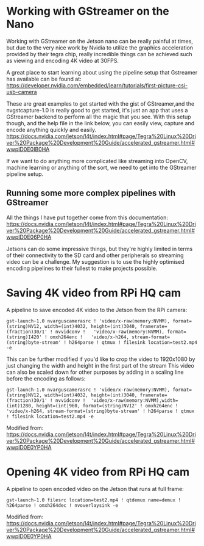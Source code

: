# Working with GStreamer on the Nano
Working with GStreamer on the Jetson nano can be really painful at times, but due to the very nice work by Nvidia to utilize the graphics acceleration provided by their tegra chip, really incredible things can be achieved such as viewing and encoding 4K video at 30FPS.

A great place to start learning about using the pipeline setup that Gstreamer has available can be found at:
https://developer.nvidia.com/embedded/learn/tutorials/first-picture-csi-usb-camera

These are great examples to get started with the gist of GStreamer,and the nvgstcapture-1.0 is really good to get started, it's just an app that uses a GStreamer backend to perform all the magic that you see. With this setup though, and the help file in the link below, you can easily view, capture and encode anything quickly and easily.
https://docs.nvidia.com/jetson/l4t/index.html#page/Tegra%20Linux%20Driver%20Package%20Development%20Guide/accelerated_gstreamer.html#wwpID0E0IB0HA

If we want to do anything more complicated like streaming into OpenCV, machine learning or anything of the sort, we need to get into the GStreamer pipeline setup.

## Running some more complex pipelines with GStreamer
All the things I have put together come from this documentation: 
https://docs.nvidia.com/jetson/l4t/index.html#page/Tegra%20Linux%20Driver%20Package%20Development%20Guide/accelerated_gstreamer.html#wwpID0E06P0HA

Jetsons can do some impressive things, but they're highly limited in terms of their connectivity to the SD card and other peripherals so streaming video can be a challenge. My suggestion is to use the highly optimised encoding pipelines to their fullest to make projects possible.

# Saving 4K video from RPi HQ cam
A pipeline to save encoded 4K video to the Jetson from the RPi camera:
```
gst-launch-1.0 nvarguscamerasrc ! 'video/x-raw(memory:NVMM), format=(string)NV12, width=(int)4032, height=(int)3040, framerate=(fraction)30/1' ! nvvidconv !   'video/x-raw(memory:NVMM), format=(string)I420' ! omxh264enc !   'video/x-h264, stream-format=(string)byte-stream' ! h264parse ! qtmux ! filesink location=test2.mp4 -e
```
This can be further modified if you'd like to crop the video to 1920x1080 by just changing the width and height in the first part of the stream
This video can also be scaled down for other purposes by adding in a scaling line before the encoding as follows:
```
gst-launch-1.0 nvarguscamerasrc ! 'video/x-raw(memory:NVMM), format=(string)NV12, width=(int)4032, height=(int)3040, framerate=(fraction)30/1' ! nvvidconv !  'video/x-raw(memory:NVMM),width=(int)1280, height=(int)960, format=(string)NV12' ! omxh264enc !   'video/x-h264, stream-format=(string)byte-stream' ! h264parse ! qtmux ! filesink location=test2.mp4 -e
```

Modified from: https://docs.nvidia.com/jetson/l4t/index.html#page/Tegra%20Linux%20Driver%20Package%20Development%20Guide/accelerated_gstreamer.html#wwpID0E0YP0HA

# Opening 4K video from RPi HQ cam
A pipeline to open encoded video on the Jetson that runs at full frame:
```
gst-launch-1.0 filesrc location=test2.mp4 ! qtdemux name=demux ! h264parse ! omxh264dec ! nvoverlaysink -e
```
Modified from:
https://docs.nvidia.com/jetson/l4t/index.html#page/Tegra%20Linux%20Driver%20Package%20Development%20Guide/accelerated_gstreamer.html#wwpID0E0YP0HA

